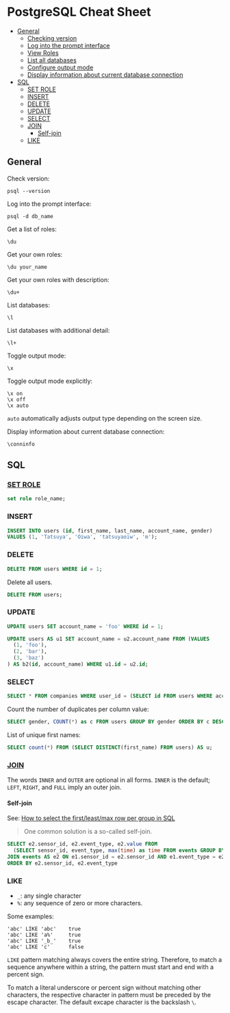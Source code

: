# PostgreSQL Cheat Sheet

<!-- MarkdownTOC autolink="true" bracket="round" depth="3" -->

- [General](#general)
	- [Checking version](#checking-version)
	- [Log into the prompt interface](#log-into-the-prompt-interface)
	- [View Roles](#view-roles)
	- [List all databases](#list-all-databases)
	- [Configure output mode](#configure-output-mode)
	- [Display information about current database connection](#display-information-about-current-database-connection)
- [SQL](#sql)
	- [SET ROLE](#set-role)
	- [INSERT](#insert)
	- [DELETE](#delete)
	- [UPDATE](#update)
	- [SELECT](#select)
	- [JOIN](#join)
		- [Self-join](#self-join)
	- [LIKE](#like)

<!-- /MarkdownTOC -->

## General

Check version:

```
psql --version
```

Log into the prompt interface:

```
psql -d db_name
```

Get a list of roles:

```
\du
```

Get your own roles:

```
\du your_name
```

Get your own roles with description:

```
\du+
```

List databases:

```
\l
```

List databases with additional detail:

```
\l+
```

Toggle output mode:

```
\x
```

Toggle output mode explicitly:

```
\x on
\x off
\x auto
```

`auto` automatically adjusts output type depending on the screen size.

Display information about current database connection:

```
\conninfo
```

## SQL

### [SET ROLE](https://www.postgresql.org/docs/current/static/sql-set-role.html)

```sql
set role role_name;
```

### INSERT

```sql
INSERT INTO users (id, first_name, last_name, account_name, gender)
VALUES (1, 'Tatsuya', 'Oiwa', 'tatsuyaoiw', 'm');
```

### DELETE

```sql
DELETE FROM users WHERE id = 1;
```

Delete all users.

```sql
DELETE FROM users;
```

### UPDATE

```sql
UPDATE users SET account_name = 'foo' WHERE id = 1;
```

```sql
UPDATE users AS u1 SET account_name = u2.account_name FROM (VALUES
  (1, 'foo'),
  (2, 'bar'),
  (3, 'baz')
) AS b2(id, account_name) WHERE u1.id = u2.id;
```

### SELECT

```sql
SELECT * FROM companies WHERE user_id = (SELECT id FROM users WHERE acccount_name = 'tatsuyaoiw');
```

Count the number of duplicates per column value:

```sql
SELECT gender, COUNT(*) as c FROM users GROUP BY gender ORDER BY c DESC;
```

List of unique first names:

```sql
SELECT count(*) FROM (SELECT DISTINCT(first_name) FROM users) AS u;
```

### [JOIN](https://www.postgresql.org/docs/current/static/queries-table-expressions.html)

The words `INNER` and `OUTER` are optional in all forms. `INNER` is the default; `LEFT`, `RIGHT`, and `FULL` imply an outer join.

#### Self-join

See: [How to select the first/least/max row per group in SQL](https://www.xaprb.com/blog/2006/12/07/how-to-select-the-firstleastmax-row-per-group-in-sql/)

> One common solution is a so-called self-join.

```sql
SELECT e2.sensor_id, e2.event_type, e2.value FROM
  (SELECT sensor_id, event_type, max(time) as time FROM events GROUP BY sensor_id, event_type) AS e1
JOIN events AS e2 ON e1.sensor_id = e2.sensor_id AND e1.event_type = e2.event_type AND e1.time = e2.time
ORDER BY e2.sensor_id, e2.event_type
```

### LIKE

- `_`: any single character
- `%`: any sequence of zero or more characters.

Some examples:

```
'abc' LIKE 'abc'    true
'abc' LIKE 'a%'     true
'abc' LIKE '_b_'    true
'abc' LIKE 'c'      false
```

`LIKE` pattern matching always covers the entire string. Therefore, to match a sequence anywhere within a string, the pattern must start and end with a percent sign.

To match a literal underscore or percent sign without matching other characters, the respective character in pattern must be preceded by the escape character. The default excape character is the backslash `\`.
